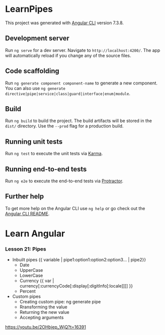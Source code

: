 # LearnPipes

This project was generated with [Angular CLI](https://github.com/angular/angular-cli) version 7.3.8.

## Development server

Run `ng serve` for a dev server. Navigate to `http://localhost:4200/`. The app will automatically reload if you change any of the source files.

## Code scaffolding

Run `ng generate component component-name` to generate a new component. You can also use `ng generate directive|pipe|service|class|guard|interface|enum|module`.

## Build

Run `ng build` to build the project. The build artifacts will be stored in the `dist/` directory. Use the `--prod` flag for a production build.

## Running unit tests

Run `ng test` to execute the unit tests via [Karma](https://karma-runner.github.io).

## Running end-to-end tests

Run `ng e2e` to execute the end-to-end tests via [Protractor](http://www.protractortest.org/).

## Further help

To get more help on the Angular CLI use `ng help` or go check out the [Angular CLI README](https://github.com/angular/angular-cli/blob/master/README.md).

# Learn Angular
### Lesson 21: Pipes
- Inbuilt pipes {{ variable | pipe1:option1:option2:option3... | pipe2}}
    - Date
    - UpperCase
    - LowerCase
    - Currency {{ var | currency[:currencyCode[:display[:digitInfo[:locale]]]] }}
    - Percent
- Custom pipes
    - Creating custom pipe: ng generate pipe
    - Rransforming the value
    - Returning the new value
    - Accepting arguments

https://youtu.be/2OHbjep_WjQ?t=16391